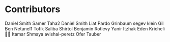 # Contributors

Daniel Smith
Samer Taha2
Daniel Smith
Liat Pardo Grinbaum
segev klein
Gil Ben Netanel1
Tofik Saliba
Shirtol
Benjamin Rotlevy
Yanir Itzhak
Eden Kricheli ✌🏼
Itamar Shmaya
avishai-peretz
Ofer Tauber
